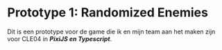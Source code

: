 # Prototype 1: Randomized Enemies

Dit is een prototype voor de game die ik en mijn team aan het maken zijn voor CLE04 in ***PixiJS en Typescript***. 